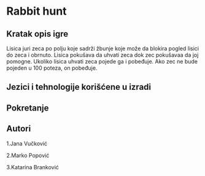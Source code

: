 # Rabbit hunt

Kratak opis igre
-----------------

Lisica juri zeca po polju koje sadrži žbunje koje  može da blokira pogled lisici do zeca i obrnuto. Lisica pokušava da uhvati zeca dok zec pokušavaa da joj pomogne. Ukoliko lisica uhvati zeca pojede ga i pobeđuje. Ako zec ne bude pojeden u 100 poteza, on pobeđuje.

Jezici i tehnologije korišćene u izradi
---------------------------------------

Pokretanje
----------

Autori
-------
1.Jana Vučković

2.Marko Popović

3.Katarina Branković

